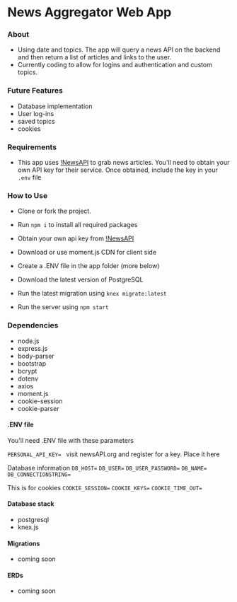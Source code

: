 # News Aggregator Web App

### About

- Using date and topics. The app will query a news API on the backend and then return a list of articles and links to the user.
- Currently coding to allow for logins and authentication and custom topics.

### Future Features

- Database implementation
- User log-ins
- saved topics
- cookies

### Requirements

- This app uses [!NewsAPI](https://newsapi.org/) to grab news articles. You'll need to obtain your own API key for their service. Once obtained, include the key in your `.env` file

### How to Use

- Clone or fork the project.
- Run `npm i` to install all required packages
- Obtain your own api key from [!NewsAPI](https://newsapi.org/)
- Download or use moment.js CDN for client side
- Create a .ENV file in the app folder (more below)

- Download the latest version of PostgreSQL
- Run the latest migration using `knex migrate:latest`
- Run the server using `npm start`

### Dependencies

- node.js
- express.js
- body-parser
- bootstrap
- bcrypt
- dotenv
- axios
- moment.js
- cookie-session
- cookie-parser

#### .ENV file

You'll need .ENV file with these parameters


`PERSONAL_API_KEY= ` visit newsAPI.org and register for a key. Place it here

Database information
`DB_HOST=` 
`DB_USER=`
`DB_USER_PASSWORD=`
`DB_NAME=`
`DB_CONNECTIONSTRING=`

This is for cookies
`COOKIE_SESSION=`
`COOKIE_KEYS=`
`COOKIE_TIME_OUT=`


#### Database stack

- postgresql
- knex.js

#### Migrations

- coming soon

#### ERDs

- coming soon

